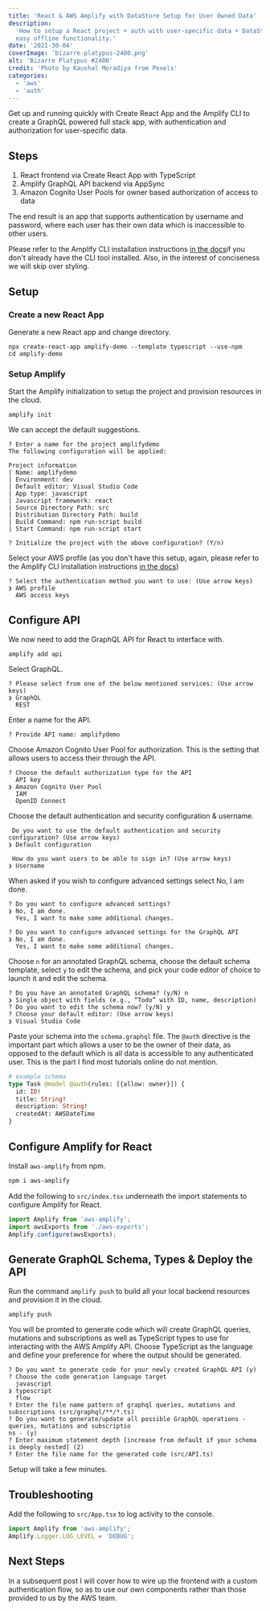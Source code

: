 ```yaml
---
title: 'React & AWS Amplify with DataStore Setup for User Owned Data'
description:
  'How to setup a React project + auth with user-specific data + DataStore for
  easy offline functionality.'
date: '2021-30-04'
coverImage: 'bizarre-platypus-2400.png'
alt: 'Bizarre Platypus #2400'
credit: 'Photo by Kaushal Moradiya from Pexels'
categories:
  - 'aws'
  - 'auth'
---
```


Get up and running quickly with Create React App and the Amplify CLI to create a
GraphQL powered full stack app, with authentication and authorization for
user-specific data.

## Steps

1. React frontend via Create React App with TypeScript
2. Amplify GraphQL API backend via AppSync
3. Amazon Cognito User Pools for owner based authorization of access to data

The end result is an app that supports authentication by username and password,
where each user has their own data which is inaccessible to other users.

Please refer to the Amplify CLI installation instructions
[in the docs](https://docs.amplify.aws/cli/start/install)if you don't already
have the CLI tool installed. Also, in the interest of conciseness we will skip
over styling.

## Setup

### Create a new React App

Generate a new React app and change directory.

```shell
npx create-react-app amplify-demo --template typescript --use-npm
cd amplify-demo
```

### Setup Amplify

Start the Amplify initialization to setup the project and provision resources in
the cloud.

```shell
amplify init
```

We can accept the default suggestions.

```shell
? Enter a name for the project amplifydemo
The following configuration will be applied:

Project information
| Name: amplifydemo
| Environment: dev
| Default editor: Visual Studio Code
| App type: javascript
| Javascript framework: react
| Source Directory Path: src
| Distribution Directory Path: build
| Build Command: npm run-script build
| Start Command: npm run-script start

? Initialize the project with the above configuration? (Y/n)
```

Select your AWS profile (as you don't have this setup, again, please refer to
the Amplify CLI installation instructions
[in the docs](https://docs.amplify.aws/cli/start/install))

```shell
? Select the authentication method you want to use: (Use arrow keys)
❯ AWS profile
  AWS access keys
```

## Configure API

We now need to add the GraphQL API for React to interface with.

```shell
amplify add api
```

Select GraphQL.

```shell
? Please select from one of the below mentioned services: (Use arrow keys)
❯ GraphQL
  REST
```

Enter a name for the API.

```shell
? Provide API name: amplifydemo
```

Choose Amazon Cognito User Pool for authorization. This is the setting that
allows users to access their through the API.

```shell
? Choose the default authorization type for the API
  API key
❯ Amazon Cognito User Pool
  IAM
  OpenID Connect
```

Choose the default authentication and security configuration & username.

```shell
 Do you want to use the default authentication and security configuration? (Use arrow keys)
❯ Default configuration

 How do you want users to be able to sign in? (Use arrow keys)
❯ Username
```

When asked if you wish to configure advanced settings select No, I am done.

```shell
? Do you want to configure advanced settings?
❯ No, I am done.
  Yes, I want to make some additional changes.

? Do you want to configure advanced settings for the GraphQL API
❯ No, I am done.
  Yes, I want to make some additional changes.
```

Choose `n` for an annotated GraphQL schema, choose the default schema template,
select `y` to edit the schema, and pick your code editor of choice to launch it
and edit the schema.

```shell
? Do you have an annotated GraphQL schema? (y/N) n
❯ Single object with fields (e.g., “Todo” with ID, name, description)
? Do you want to edit the schema now? (y/N) y
? Choose your default editor: (Use arrow keys)
❯ Visual Studio Code
```

Paste your schema into the `schema.graphql` file. The `@auth` directive is the
important part which allows a user to be the owner of their data, as opposed to
the default which is all data is accessible to any authenticated user. This is
the part I find most tutorials online do not mention.

```graphql
# example schema
type Task @model @auth(rules: [{allow: owner}]) {
  id: ID!
  title: String!
  description: String!
  createdAt: AWSDateTime
}
```

## Configure Amplify for React

Install `aws-amplify` from npm.

```bash
npm i aws-amplify
```

Add the following to `src/index.tsx` underneath the import statements to
configure Amplify for React.

```js
import Amplify from 'aws-amplify';
import awsExports from './aws-exports';
Amplify.configure(awsExports);
```

## Generate GraphQL Schema, Types & Deploy the API

Run the command `amplify push` to build all your local backend resources and
provision it in the cloud.

```shell
amplify push
```

You will be promted to generate code which will create GraphQL queries,
mutations and subscriptions as well as TypeScript types to use for interacting
with the AWS Amplify API. Choose TypeScript as the language and define your
preference for where the output should be generated.

```shell
? Do you want to generate code for your newly created GraphQL API (y)
? Choose the code generation language target
  javascript
❯ typescript
  flow
? Enter the file name pattern of graphql queries, mutations and subscriptions (src/graphql/**/*.ts)
? Do you want to generate/update all possible GraphQL operations - queries, mutations and subscriptio
ns - (y)
? Enter maximum statement depth [increase from default if your schema is deeply nested] (2)
? Enter the file name for the generated code (src/API.ts)
```

Setup will take a few minutes.

## Troubleshooting

Add the following to `src/App.tsx` to log activity to the console.

```js
import Amplify from 'aws-amplify';
Amplify.Logger.LOG_LEVEL = 'DEBUG';
```

## Next Steps

In a subsequent post I will cover how to wire up the frontend with a custom
authentication flow, so as to use our own components rather than those provided
to us by the AWS team.
